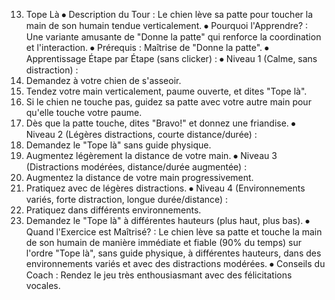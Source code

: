 13. Tope Là
⦁ Description du Tour : Le chien lève sa patte pour toucher la main de son humain tendue verticalement.
⦁ Pourquoi l'Apprendre? : Une variante amusante de "Donne la patte" qui renforce la coordination et l'interaction.
⦁ Prérequis : Maîtrise de "Donne la patte".
⦁ Apprentissage Étape par Étape (sans clicker) :
⦁ Niveau 1 (Calme, sans distraction) :
1. Demandez à votre chien de s'asseoir.
2. Tendez votre main verticalement, paume ouverte, et dites "Tope là".
3. Si le chien ne touche pas, guidez sa patte avec votre autre main pour qu'elle touche votre paume.
4. Dès que la patte touche, dites "Bravo!" et donnez une friandise.
⦁ Niveau 2 (Légères distractions, courte distance/durée) :
1. Demandez le "Tope là" sans guide physique.
2. Augmentez légèrement la distance de votre main.
⦁ Niveau 3 (Distractions modérées, distance/durée augmentée) :
1. Augmentez la distance de votre main progressivement.
2. Pratiquez avec de légères distractions.
⦁ Niveau 4 (Environnements variés, forte distraction, longue durée/distance) :
1. Pratiquez dans différents environnements.
2. Demandez le "Tope là" à différentes hauteurs (plus haut, plus bas).
⦁ Quand l'Exercice est Maîtrisé? : Le chien lève sa patte et touche la main de son humain de manière immédiate et fiable (90% du temps) sur l'ordre "Tope là", sans guide physique, à différentes hauteurs, dans des environnements variés et avec des distractions modérées.
⦁ Conseils du Coach : Rendez le jeu très enthousiasmant avec des félicitations vocales. 